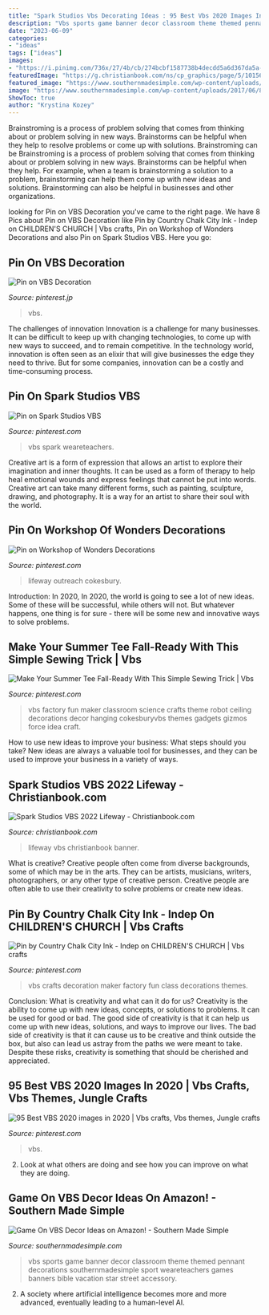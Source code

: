 ```yaml
---
title: "Spark Studios Vbs Decorating Ideas : 95 Best Vbs 2020 Images In 2020"
description: "Vbs sports game banner decor classroom theme themed pennant decorations southernmadesimple sport weareteachers games banners bible vacation star street accessory"
date: "2023-06-09"
categories:
- "ideas"
tags: ["ideas"]
images:
- "https://i.pinimg.com/736x/27/4b/cb/274bcbf1587738b4decdd5a6d367da5a--decoration.jpg"
featuredImage: "https://g.christianbook.com/ns/cp_graphics/page/5/1015695/765x250Spark_LifeWay_Day5_0621_1623344697.jpg"
featured_image: "https://www.southernmadesimple.com/wp-content/uploads/2017/06/813f4fwoJ6L._SL1500_.jpg"
image: "https://www.southernmadesimple.com/wp-content/uploads/2017/06/813f4fwoJ6L._SL1500_.jpg"
ShowToc: true
author: "Krystina Kozey"
---
```



Brainstroming is a process of problem solving that comes from thinking about or problem solving in new ways. Brainstorms can be helpful when they help to resolve problems or come up with solutions. Brainstroming can be
Brainstroming is a process of problem solving that comes from thinking about or problem solving in new ways. Brainstorms can be helpful when they help. For example, when a team is brainstorming a solution to a problem, brainstorming can help them come up with new ideas and solutions. Brainstorming can also be helpful in businesses and other organizations.

	

		
looking for Pin on VBS Decoration you've came to the right page. We have 8 Pics about Pin on VBS Decoration like Pin by Country Chalk City Ink - Indep on CHILDREN&#039;S CHURCH | Vbs crafts, Pin on Workshop of Wonders Decorations and also Pin on Spark Studios VBS. Here you go:
		
    
## Pin On VBS Decoration

<img loading=lazy src="https://i.pinimg.com/736x/27/4b/cb/274bcbf1587738b4decdd5a6d367da5a--decoration.jpg" onerror="this.onerror=null;this.src='https://tse3.mm.bing.net/th?id=OIP.7-k5MGOqygXbrri2MCTFTwHaFj&amp;pid=15.1';" alt="Pin on VBS Decoration">

_Source: pinterest.jp_

>vbs. 

	

The challenges of innovation
Innovation is a challenge for many businesses. It can be difficult to keep up with changing technologies, to come up with new ways to succeed, and to remain competitive. In the technology world, innovation is often seen as an elixir that will give businesses the edge they need to thrive. But for some companies, innovation can be a costly and time-consuming process.

    
## Pin On Spark Studios VBS

<img loading=lazy src="https://i.pinimg.com/236x/63/ac/0d/63ac0d13c0563b1649be3e0780f1b032.jpg?nii=t" onerror="this.onerror=null;this.src='https://tse3.mm.bing.net/th?id=OIP.mb11W6rOwBzX56rtMD-g-AAAAA&amp;pid=15.1';" alt="Pin on Spark Studios VBS">

_Source: pinterest.com_

>vbs spark weareteachers. 

	

Creative art is a form of expression that allows an artist to explore their imagination and inner thoughts. It can be used as a form of therapy to help heal emotional wounds and express feelings that cannot be put into words. Creative art can take many different forms, such as painting, sculpture, drawing, and photography. It is a way for an artist to share their soul with the world.

    
## Pin On Workshop Of Wonders Decorations

<img loading=lazy src="https://i.pinimg.com/originals/56/a6/ab/56a6abe4ddea799b1145273e567b052e.jpg" onerror="this.onerror=null;this.src='https://tse1.mm.bing.net/th?id=OIP.ZGos_LIPpIQvcxTlh7vmQgHaE8&amp;pid=15.1';" alt="Pin on Workshop of Wonders Decorations">

_Source: pinterest.com_

>lifeway outreach cokesbury. 

	

Introduction: In 2020,
In 2020, the world is going to see a lot of new ideas. Some of these will be successful, while others will not. But whatever happens, one thing is for sure - there will be some new and innovative ways to solve problems.

    
## Make Your Summer Tee Fall-Ready With This Simple Sewing Trick | Vbs

<img loading=lazy src="https://i.pinimg.com/736x/9d/aa/73/9daa7315f1606ea1a0753fb3e6f658da--vbs-crafts-gears-crafts.jpg" onerror="this.onerror=null;this.src='https://tse4.mm.bing.net/th?id=OIP.4BD5Q1IJ0b1cS19knrVJDwAAAA&amp;pid=15.1';" alt="Make Your Summer Tee Fall-Ready With This Simple Sewing Trick | Vbs">

_Source: pinterest.com_

>vbs factory fun maker classroom science crafts theme robot ceiling decorations decor hanging cokesburyvbs themes gadgets gizmos force idea craft. 

	

How to use new ideas to improve your business: What steps should you take?
New ideas are always a valuable tool for businesses, and they can be used to improve your business in a variety of ways.

    
## Spark Studios VBS 2022 Lifeway - Christianbook.com

<img loading=lazy src="https://g.christianbook.com/ns/cp_graphics/page/5/1015695/765x250Spark_LifeWay_Day5_0621_1623344697.jpg" onerror="this.onerror=null;this.src='https://tse3.mm.bing.net/th?id=OIP.jwYeXt9sVm3drK852bSkSwHaCa&amp;pid=15.1';" alt="Spark Studios VBS 2022 Lifeway - Christianbook.com">

_Source: christianbook.com_

>lifeway vbs christianbook banner. 

	

What is creative?
Creative people often come from diverse backgrounds, some of which may be in the arts. They can be artists, musicians, writers, photographers, or any other type of creative person. Creative people are often able to use their creativity to solve problems or create new ideas.

    
## Pin By Country Chalk City Ink - Indep On CHILDREN&#039;S CHURCH | Vbs Crafts

<img loading=lazy src="https://i.pinimg.com/originals/b4/0e/78/b40e786d6155350babac95a15645808c.jpg" onerror="this.onerror=null;this.src='https://tse2.mm.bing.net/th?id=OIP.JRetwl970KFb2tKKPZPrkAHaJ4&amp;pid=15.1';" alt="Pin by Country Chalk City Ink - Indep on CHILDREN&#039;S CHURCH | Vbs crafts">

_Source: pinterest.com_

>vbs crafts decoration maker factory fun class decorations themes. 

	

Conclusion: What is creativity and what can it do for us?
Creativity is the ability to come up with new ideas, concepts, or solutions to problems. It can be used for good or bad. The good side of creativity is that it can help us come up with new ideas, solutions, and ways to improve our lives. The bad side of creativity is that it can cause us to be creative and think outside the box, but also can lead us astray from the paths we were meant to take. Despite these risks, creativity is something that should be cherished and appreciated.

    
## 95 Best VBS 2020 Images In 2020 | Vbs Crafts, Vbs Themes, Jungle Crafts

<img loading=lazy src="https://i.pinimg.com/474x/80/87/11/8087118659a4c340e59933fc618ff3af.jpg" onerror="this.onerror=null;this.src='https://tse4.mm.bing.net/th?id=OIP.ba6UsIbskr-eDQjIwNPtcQAAAA&amp;pid=15.1';" alt="95 Best VBS 2020 images in 2020 | Vbs crafts, Vbs themes, Jungle crafts">

_Source: pinterest.com_

>vbs. 

	

2. Look at what others are doing and see how you can improve on what they are doing. 

    
## Game On VBS Decor Ideas On Amazon! - Southern Made Simple

<img loading=lazy src="https://www.southernmadesimple.com/wp-content/uploads/2017/06/813f4fwoJ6L._SL1500_.jpg" onerror="this.onerror=null;this.src='https://tse2.mm.bing.net/th?id=OIP.HIyyNUmO4surG554cw2JxQHaKM&amp;pid=15.1';" alt="Game On VBS Decor Ideas on Amazon! - Southern Made Simple">

_Source: southernmadesimple.com_

>vbs sports game banner decor classroom theme themed pennant decorations southernmadesimple sport weareteachers games banners bible vacation star street accessory. 

	

2. A society where artificial intelligence becomes more and more advanced, eventually leading to a human-level AI. 

